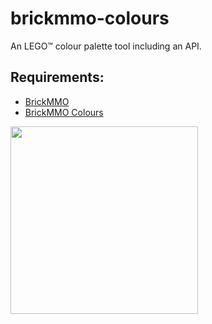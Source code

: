 # brickmmo-colours

An LEGO™ colour palette tool including an API.

## Requirements:

* [BrickMMO](https://www.brickmmo.com/)
* [BrickMMO Colours](https://colours.brickmmo.com/)

<a href="https://brickmmo.com">
<img src="https://brickmmo.com/images/brickmmo-logo-horizontal.jpg" width="300">
</a>
